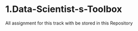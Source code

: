 1.Data-Scientist-s-Toolbox
==========================
All assignment for this track with be stored in this Repository
